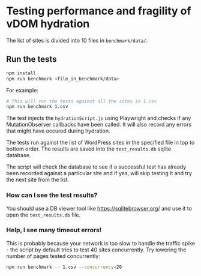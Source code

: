 # Testing performance and fragility of vDOM hydration

The list of sites is divided into 10 files in `benchmark/data/`.

## Run the tests

```sh
npm install 
npm run benchmark <file_in_benchmark/data>
```

For example:

```sh
# This will run the tests against all the sites in 1.csv
npm run benchmark 1.csv
```

The test injects the `hydrationScript.js` using Playwright and checks if any
MutationObserver callbacks have been called. It will also record any errors that
might have occured during hydration.

The tests run against the list of WordPress sites in the specified file in top to
bottom order. The results are saved into the `test_results.db` sqlite database.

The script will check the database to see if a successful test has already been 
recorded against a particular site and if yes, will skip testing it and try the
next site from the list.

### How can I see the test results?

You should use a DB viewer tool like <https://sqlitebrowser.org/>  and use it to
open the `test_results.db` file.

### Help, I see many timeout errors!

This is probably because your network is too slow to handle the traffic spike -
the script by default tries to test 40 sites concurrently. Try lowering the
number of pages tested concurrently:

```sh
npm run benchmark -- 1.csv --concurrency=20
```
